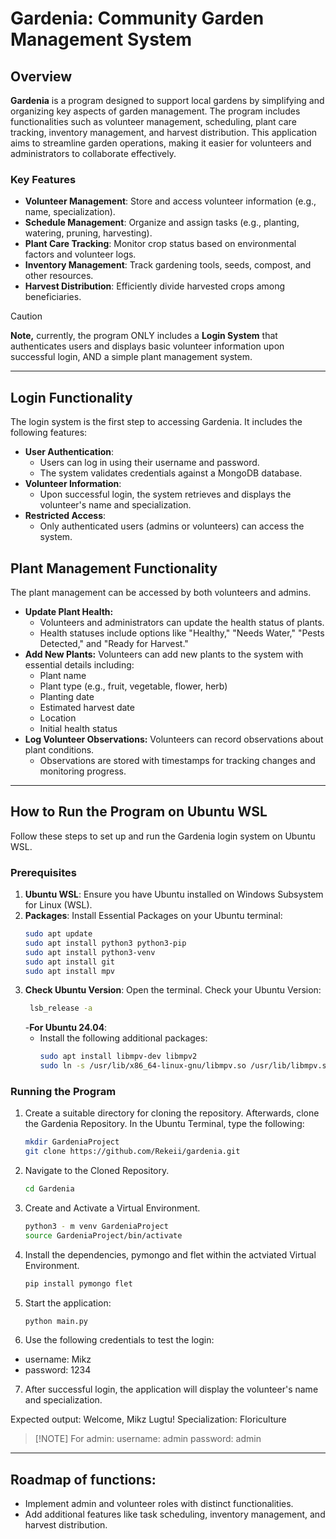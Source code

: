 # Gardenia: Community Garden Management System


## Overview

**Gardenia** is a program designed to support local gardens by simplifying and organizing key aspects of garden management. The program includes functionalities such as volunteer management, scheduling, plant care tracking, inventory management, and harvest distribution. This application aims to streamline garden operations, making it easier for volunteers and administrators to collaborate effectively.

### Key Features
- **Volunteer Management**: Store and access volunteer information (e.g., name, specialization).
- **Schedule Management**: Organize and assign tasks (e.g., planting, watering, pruning, harvesting).
- **Plant Care Tracking**: Monitor crop status based on environmental factors and volunteer logs.
- **Inventory Management**: Track gardening tools, seeds, compost, and other resources.
- **Harvest Distribution**: Efficiently divide harvested crops among beneficiaries.

> [!CAUTION] 
> **Note,** currently, the program ONLY includes a **Login System** that authenticates users and displays basic volunteer information upon successful login, AND a simple plant management system.

---

## Login Functionality

The login system is the first step to accessing Gardenia. It includes the following features:

- **User Authentication**:
  - Users can log in using their username and password.
  - The system validates credentials against a MongoDB database.
- **Volunteer Information**:
  - Upon successful login, the system retrieves and displays the volunteer's name and specialization.
- **Restricted Access**:
  - Only authenticated users (admins or volunteers) can access the system.

## Plant Management Functionality

The plant management can be accessed by both volunteers and admins.

- **Update Plant Health:**
  - Volunteers and administrators can update the health status of plants.
  - Health statuses include options like "Healthy," "Needs Water," "Pests Detected," and "Ready for Harvest."
- **Add New Plants:**
Volunteers can add new plants to the system with essential details including:
  - Plant name
  - Plant type (e.g., fruit, vegetable, flower, herb)
  - Planting date
  - Estimated harvest date
  - Location
  - Initial health status
- **Log Volunteer Observations:**
Volunteers can record observations about plant conditions.
  - Observations are stored with timestamps for tracking changes and monitoring progress.

---

## How to Run the Program on Ubuntu WSL

Follow these steps to set up and run the Gardenia login system on Ubuntu WSL.

### Prerequisites

1. **Ubuntu WSL**: Ensure you have Ubuntu installed on Windows Subsystem for Linux (WSL).
2. **Packages**: Install Essential Packages on your Ubuntu terminal:
   ```bash
   sudo apt update
   sudo apt install python3 python3-pip
   sudo apt install python3-venv
   sudo apt install git
   sudo apt install mpv
   ```
3. **Check Ubuntu Version**: Open the terminal. Check your Ubuntu Version:
   ```bash
    lsb_release -a
   ```
   -**For Ubuntu 24.04**:
    - Install the following additional packages:
      ``` bash
      sudo apt install libmpv-dev libmpv2
      sudo ln -s /usr/lib/x86_64-linux-gnu/libmpv.so /usr/lib/libmpv.so.1
      ```
   
### Running the Program
1. Create a suitable directory for cloning the repository. Afterwards, clone the Gardenia Repository. In the Ubuntu Terminal, type the following:
   ```bash
   mkdir GardeniaProject
   git clone https://github.com/Rekeii/gardenia.git
   ```
2. Navigate to the Cloned Repository. 
   ```bash
   cd Gardenia
   ```
3. Create and Activate a Virtual Environment.
   ```bash
   python3 - m venv GardeniaProject
   source GardeniaProject/bin/activate
   ```
4. Install the dependencies, pymongo and flet within the actviated Virtual Environment.
   ```bash
   pip install pymongo flet
   ```
5. Start the application:
   ```bash
   python main.py
   ```
6. Use the following credentials to test the login:
  - username: Mikz
  - password: 1234
7. After successful login, the application will display the volunteer's name and specialization.

Expected output:
Welcome, Mikz Lugtu!
Specialization: Floriculture


> [!NOTE] For admin:
> username: admin
> password: admin



---

## Roadmap of functions:
- Implement admin and volunteer roles with distinct functionalities.
- Add additional features like task scheduling, inventory management, and harvest distribution.
